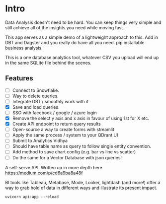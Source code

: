 # Intro

Data Analysis doesn't need to be hard. You can keep things very simple and still
achieve all of the insights you need while moving fast.

This app serves as a simple demo of a lightweight approach to this. Add in
DBT and Dagster and you really do have all you need. pip installable business
analysis.

This is a one database analytics tool, whatever CSV you upload will end up in
the same SQLite file behind the scenes.

## Features
- [ ] Connect to Snowflake.
- [ ] Way to delete queries.
- [ ] Integrate DBT / smoothly work with it
- [x] Save and load queries.
- [ ] SSO with facebook / google / azure login
- [x] Remove the select y axis and x axis in favour of using 1st for X etc.
- [x] Create API endpoint to return query results
- [ ] Open-source a way to create forms with streamlit
- [ ] Apply the same process / system to your QDrant UI
- [ ] Submit to Analytics Vidhya
- [ ] Should have table name as query to follow single entity convention.
- [ ] Add method to save chart config (e.g. bar vs line vs scatter)
- [ ] Do the same for a Vector Database with json queries!

A self-serve API. Written up in more depth here https://medium.com/p/cd6a9ba8a48f

BI tools like Tableau, Metabase, Mode, Looker, lightdash (and more!) offer
a way to grab hold of data in different ways and illustrate its present impact.

```
uvicorn api:app --reload
```
